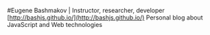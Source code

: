 #Eugene Bashmakov | Instructor, researcher, developer
[http://bashjs.github.io/](http://bashjs.github.io/)
Personal blog about JavaScript and Web technologies
